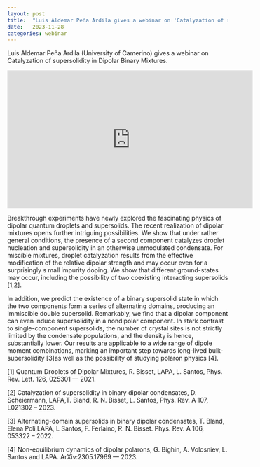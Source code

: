 ```yaml
---
layout: post
title:  "Luis Aldemar Peña Ardila gives a webinar on 'Catalyzation of supersolidity in Dipolar Binary Mixtures' (4pm UK time)"
date:   2023-11-28
categories: webinar
---
```

Luis Aldemar Peña Ardila (University of Camerino) gives a webinar on Catalyzation of supersolidity in Dipolar Binary Mixtures.

<iframe width="560" height="315" src="https://www.youtube.com/embed/gkEvmCDSUNA?si=ObDT91vjIkD66DWm" title="YouTube video player" frameborder="0" allow="accelerometer; autoplay; clipboard-write; encrypted-media; gyroscope; picture-in-picture" allowfullscreen></iframe>

Breakthrough experiments have newly explored the fascinating 
physics of dipolar quantum droplets and supersolids. 
The recent realization of dipolar mixtures opens further intriguing possibilities. 
We show that under rather general conditions, the presence of a 
second component catalyzes droplet nucleation and supersolidity 
in an otherwise unmodulated condensate. For miscible mixtures, 
droplet catalyzation results from the effective modification of the 
relative dipolar strength and may occur even for a surprisingly s
mall impurity doping. We show that different ground-states may 
occur, including the possibility of two coexisting interacting 
supersolids [1,2].
 
In addition, we predict the existence of a binary supersolid state 
in which the two components form a series of alternating domains, 
producing an immiscible double supersolid. Remarkably, we find 
that a dipolar component can even induce supersolidity in a 
nondipolar component. In stark contrast to single-component 
supersolids, the number of crystal sites is not strictly limited by 
the condensate populations, and the density is hence, substantially
 lower. Our results are applicable to a wide range of dipole moment 
combinations, marking an important step towards long-lived 
 bulk-supersolidity [3]as well as the possibility of studying polaron
 physics [4].
 
 
[1] Quantum Droplets of Dipolar Mixtures, R. Bisset, LAPA, L. Santos, 
Phys. Rev. Lett. 126, 025301 — 2021.
 
[2] Catalyzation of supersolidity in binary dipolar condensates, 
D. Scheiermann, LAPA,T. Bland, R. N. Bisset, L. Santos,
Phys. Rev. A 107, L021302 – 2023.
 
[3] Alternating-domain supersolids in binary dipolar condensates, 
 T. Bland, Elena Poli,LAPA, L Santos, F. Ferlaino, R. N. Bisset. 
 Phys. Rev. A 106, 053322 – 2022.
 
[4] Non-equilibrium dynamics of dipolar polarons, G. Bighin, 
A. Volosniev, L. Santos and LAPA. ArXiv:2305.17969 — 2023.
